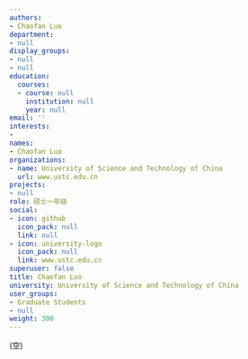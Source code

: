 ```yaml
---
authors:
- Chaofan Luo
department:
- null
display_groups:
- null
- null
education:
  courses:
  - course: null
    institution: null
    year: null
email: ''
interests:
- 
names:
- Chaofan Luo
organizations:
- name: University of Science and Technology of China
  url: www.ustc.edu.cn
projects:
- null
role: 硕士一年级
social:
- icon: github
  icon_pack: null
  link: null
- icon: university-logo
  icon_pack: null
  link: www.ustc.edu.cn
superuser: false
title: Chaofan Luo
university: University of Science and Technology of China
user_groups:
- Graduate Students
- null
weight: 300
---
```


(空)
